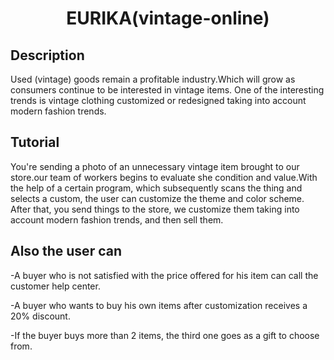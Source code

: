 <h1 align="center">EURIKA(vintage-online)</h1>


<h2>Description</h2>
Used (vintage) goods remain a profitable industry.Which will grow as consumers continue to be interested in vintage items. One of the interesting trends is vintage clothing customized or redesigned taking into account modern fashion trends.

<h2>Tutorial</h2>

You're sending
a photo of an unnecessary vintage item brought to our store.our team of workers begins to evaluate she condition and value.With the help of a certain program, which subsequently scans the thing and selects a custom, the user can customize the theme and color scheme.
After that, you send things to the store, we customize them taking into account modern fashion trends, and then sell them.
<h2>Also the user can</h2>

-A buyer who is not satisfied with the price offered for his item can call the customer help center.

-A buyer who wants to buy his own items after customization receives a 20% discount.

-If the buyer buys more than 2 items, the third one goes as a gift to choose from.
